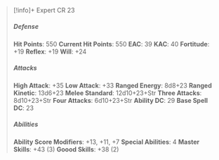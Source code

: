 > [!info]+ Expert CR 23
> ##### Defense
> **Hit Points**: 550
> **Current Hit Points**: 550
> **EAC**: 39
> **KAC**: 40
> **Fortitude**: +19
> **Reflex**: +19
> **Will**: +24
> ##### Attacks
> **High Attack**: +35
> **Low Attack**: +33
> **Ranged Energy**: 8d8+23
> **Ranged Kinetic**: 13d6+23
> **Melee Standard**: 12d10+23+Str
> **Three Attacks**: 8d10+23+Str
> **Four Attacks**: 6d10+23+Str
> **Ability DC**: 29
> **Base Spell DC**: 23
> ##### Abilities
> **Ability Score Modifiers**: +13, +11, +7
> **Special Abilities**: 4
> **Master Skills**: +43 (3)
> **Goood Skills**: +38 (2)
